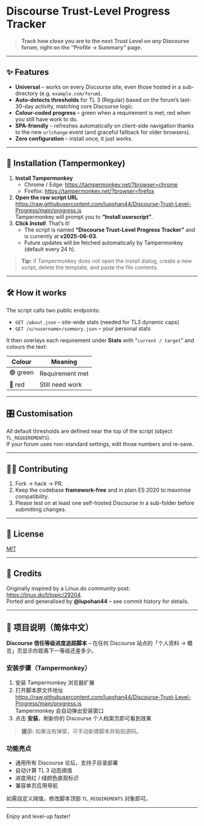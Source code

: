 # Discourse Trust-Level Progress Tracker

> **Track how close you are to the next Trust Level on _any_ Discourse forum, right on the “Profile → Summary” page.**

---

## ✨ Features
- **Universal** – works on every Discourse site, even those hosted in a sub-directory (e.g. `example.com/forum`).  
- **Auto-detects thresholds** for TL 3 (Regular) based on the forum’s last-30-day activity, matching core Discourse logic.  
- **Colour-coded progress** – green when a requirement is met, red when you still have work to do.  
- **SPA-friendly** – refreshes automatically on client-side navigation thanks to the new `urlchange` event (and graceful fallback for older browsers).  
- **Zero configuration** – install once, it just works.

---

## 🚀 Installation (Tampermonkey)

1. **Install Tampermonkey**  
   - Chrome / Edge: <https://tampermonkey.net/?browser=chrome>  
   - Firefox: <https://tampermonkey.net/?browser=firefox>
2. **Open the raw script URL**  
   <https://raw.githubusercontent.com/lupohan44/Discourse-Trust-Level-Progress/main/progress.js>  
   Tampermonkey will prompt you to **“Install userscript”**.  
3. **Click _Install_**. That’s it!  
   - The script is named **“Discourse Trust-Level Progress Tracker”** and is currently at **v2025-06-03**.  
   - Future updates will be fetched automatically by Tampermonkey (default every 24 h).

> **Tip:** if Tampermonkey does not open the install dialog, create a new script, delete the template, and paste the file contents.

---

## 🛠 How it works

The script calls two public endpoints:

- `GET /about.json` – site-wide stats (needed for TL3 dynamic caps)  
- `GET /u/<username>/summary.json` – your personal stats  

It then overlays each requirement under **Stats** with “`current / target`” and colours the text:

| Colour | Meaning |
| ------ | ------- |
| 🟢 green | Requirement met |
| 🔴 red   | Still need work |

---

## 🎛 Customisation

All default thresholds are defined near the top of the script (object `TL_REQUIREMENTS`).  
If your forum uses non-standard settings, edit those numbers and re-save.

---

## 🧑‍💻 Contributing

1. Fork -> hack -> PR.  
2. Keep the codebase **framework-free** and in plain ES 2020 to maximise compatibility.  
3. Please test on at least one self-hosted Discourse in a sub-folder before submitting changes.

---

## 📜 License

[MIT](LICENSE)

---

## 🙏 Credits

Originally inspired by a Linux.do community post: <https://linux.do/t/topic/29204>.  
Ported and generalised by **@lupohan44** – see commit history for details.

---

## 📑 项目说明（简体中文）

**Discourse 信任等级进度追踪脚本** – 在任何 Discourse 站点的「个人资料 → 概览」页显示你距离下一等级还差多少。

### 安装步骤（Tampermonkey）

1. 安装 Tampermonkey 浏览器扩展  
2. 打开脚本原文件地址  
   <https://raw.githubusercontent.com/lupohan44/Discourse-Trust-Level-Progress/main/progress.js>  
   Tampermonkey 会自动弹出安装窗口  
3. 点击 **安装**，刷新你的 Discourse 个人档案页即可看到效果

> **提示:** 如果没有弹窗，可手动新建脚本并粘贴源码。

### 功能亮点
- 通用所有 Discourse 论坛，支持子目录部署
- 自动计算 TL 3 动态阈值
- 进度用红 / 绿颜色直观标识
- 兼容单页应用导航

如需自定义阈值，修改脚本顶部 `TL_REQUIREMENTS` 对象即可。

---

Enjoy and level-up faster!
